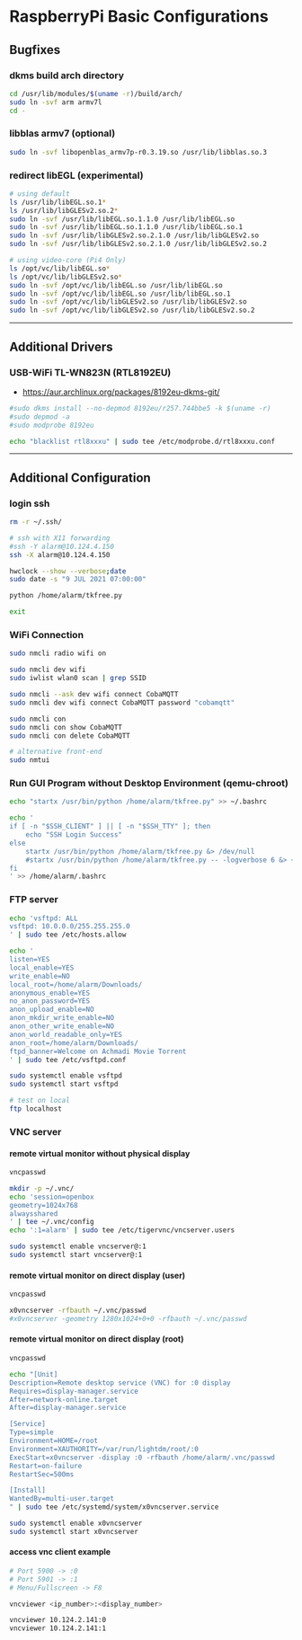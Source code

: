 # RaspberryPi Basic Configurations

## Bugfixes

### dkms build arch directory

```sh
cd /usr/lib/modules/$(uname -r)/build/arch/
sudo ln -svf arm armv7l
cd -
```

### libblas armv7 (optional)

```sh
sudo ln -svf libopenblas_armv7p-r0.3.19.so /usr/lib/libblas.so.3
```

### redirect libEGL (experimental)

```sh
# using default
ls /usr/lib/libEGL.so.1*
ls /usr/lib/libGLESv2.so.2*
sudo ln -svf /usr/lib/libEGL.so.1.1.0 /usr/lib/libEGL.so
sudo ln -svf /usr/lib/libEGL.so.1.1.0 /usr/lib/libEGL.so.1
sudo ln -svf /usr/lib/libGLESv2.so.2.1.0 /usr/lib/libGLESv2.so
sudo ln -svf /usr/lib/libGLESv2.so.2.1.0 /usr/lib/libGLESv2.so.2

# using video-core (Pi4 Only)
ls /opt/vc/lib/libEGL.so*
ls /opt/vc/lib/libGLESv2.so*
sudo ln -svf /opt/vc/lib/libEGL.so /usr/lib/libEGL.so
sudo ln -svf /opt/vc/lib/libEGL.so /usr/lib/libEGL.so.1
sudo ln -svf /opt/vc/lib/libGLESv2.so /usr/lib/libGLESv2.so
sudo ln -svf /opt/vc/lib/libGLESv2.so /usr/lib/libGLESv2.so.2
```

--------------------------------------------------------------------------------

## Additional Drivers

### USB-WiFi TL-WN823N (RTL8192EU)

- https://aur.archlinux.org/packages/8192eu-dkms-git/

```sh
#sudo dkms install --no-depmod 8192eu/r257.744bbe5 -k $(uname -r)
#sudo depmod -a
#sudo modprobe 8192eu

echo "blacklist rtl8xxxu" | sudo tee /etc/modprobe.d/rtl8xxxu.conf
```

--------------------------------------------------------------------------------

## Additional Configuration

### login ssh

```sh
rm -r ~/.ssh/

# ssh with X11 forwarding
#ssh -Y alarm@10.124.4.150
ssh -X alarm@10.124.4.150

hwclock --show --verbose;date
sudo date -s "9 JUL 2021 07:00:00"

python /home/alarm/tkfree.py

exit
```

### WiFi Connection

```sh
sudo nmcli radio wifi on

sudo nmcli dev wifi
sudo iwlist wlan0 scan | grep SSID

sudo nmcli --ask dev wifi connect CobaMQTT
sudo nmcli dev wifi connect CobaMQTT password "cobamqtt"

sudo nmcli con
sudo nmcli con show CobaMQTT
sudo nmcli con delete CobaMQTT
```

```sh
# alternative front-end
sudo nmtui
```

### Run GUI Program without Desktop Environment (qemu-chroot)

```sh
echo "startx /usr/bin/python /home/alarm/tkfree.py" >> ~/.bashrc
```

```sh
echo '
if [ -n "$SSH_CLIENT" ] || [ -n "$SSH_TTY" ]; then
    echo "SSH Login Success"
else
    startx /usr/bin/python /home/alarm/tkfree.py &> /dev/null
    #startx /usr/bin/python /home/alarm/tkfree.py -- -logverbose 6 &> ~/xorg.log
fi
' >> /home/alarm/.bashrc
```

### FTP server

```sh
echo 'vsftpd: ALL
vsftpd: 10.0.0.0/255.255.255.0
' | sudo tee /etc/hosts.allow

echo '
listen=YES
local_enable=YES
write_enable=NO
local_root=/home/alarm/Downloads/
anonymous_enable=YES
no_anon_password=YES
anon_upload_enable=NO
anon_mkdir_write_enable=NO
anon_other_write_enable=NO
anon_world_readable_only=YES
anon_root=/home/alarm/Downloads/
ftpd_banner=Welcome on Achmadi Movie Torrent
' | sudo tee /etc/vsftpd.conf

sudo systemctl enable vsftpd
sudo systemctl start vsftpd

# test on local
ftp localhost
```

### VNC server

#### remote virtual monitor without physical display

```sh
vncpasswd

mkdir -p ~/.vnc/
echo 'session=openbox
geometry=1024x768
alwaysshared
' | tee ~/.vnc/config
echo ':1=alarm' | sudo tee /etc/tigervnc/vncserver.users

sudo systemctl enable vncserver@:1
sudo systemctl start vncserver@:1
```

#### remote virtual monitor on direct display (user)

```sh
vncpasswd

x0vncserver -rfbauth ~/.vnc/passwd
#x0vncserver -geometry 1280x1024+0+0 -rfbauth ~/.vnc/passwd
```

#### remote virtual monitor on direct display (root)

```sh
vncpasswd

echo "[Unit]
Description=Remote desktop service (VNC) for :0 display
Requires=display-manager.service
After=network-online.target
After=display-manager.service

[Service]
Type=simple
Environment=HOME=/root
Environment=XAUTHORITY=/var/run/lightdm/root/:0
ExecStart=x0vncserver -display :0 -rfbauth /home/alarm/.vnc/passwd
Restart=on-failure
RestartSec=500ms

[Install]
WantedBy=multi-user.target
" | sudo tee /etc/systemd/system/x0vncserver.service

sudo systemctl enable x0vncserver
sudo systemctl start x0vncserver
```

#### access vnc client example

```sh
# Port 5900 -> :0
# Port 5901 -> :1
# Menu/Fullscreen -> F8

vncviewer <ip_number>:<display_number>

vncviewer 10.124.2.141:0
vncviewer 10.124.2.141:1
```
